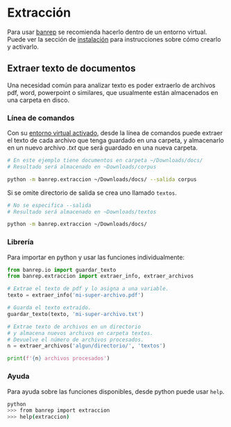 # Extracción

Para usar [banrep][pypi_banrep] se recomienda hacerlo dentro de un entorno virtual. Puede ver la sección de [instalación][install] para instrucciones sobre cómo crearlo y activarlo.

[pypi_banrep]: https://pypi.org/project/banrep/
[install]: instalacion.md

## Extraer texto de documentos

Una necesidad común para analizar texto es poder extraerlo de archivos pdf, word, powerpoint o similares, que usualmente están almacenados en una carpeta en disco.

### Línea de comandos

Con su [entorno virtual activado][install], desde la línea de comandos puede extraer el texto de cada archivo que tenga guardado en una carpeta, y almacenarlo en un nuevo archivo *.txt* que será guardado en una nueva carpeta.

```bash
# En este ejemplo tiene documentos en carpeta ~/Downloads/docs/
# Resultado será almacenado en ~Downloads/corpus

python -m banrep.extraccion ~/Downloads/docs/ --salida corpus
```

Si se omite directorio de salida se crea uno llamado `textos`.

```bash
# No se especifica --salida
# Resultado será almacenado en ~Downloads/textos

python -m banrep.extraccion ~/Downloads/docs/
```

### Librería

Para importar en python y usar las funciones individualmente:

```python
from banrep.io import guardar_texto
from banrep.extraccion import extraer_info, extraer_archivos

# Extrae el texto de pdf y lo asigna a una variable.
texto = extraer_info('mi-super-archivo.pdf')

# Guarda el texto extraído.
guardar_texto(texto, 'mi-super-archivo.txt')

# Extrae texto de archivos en un directorio
# y almacena nuevos archivos en carpeta textos.
# Devuelve el número de archivos procesados.
n = extraer_archivos('algun/directorio/', 'textos')

print(f'{n} archivos procesados')
```

### Ayuda

Para ayuda sobre las funciones disponibles, desde python puede usar `help`.

```bash
python
>>> from banrep import extraccion
>>> help(extraccion)
```
